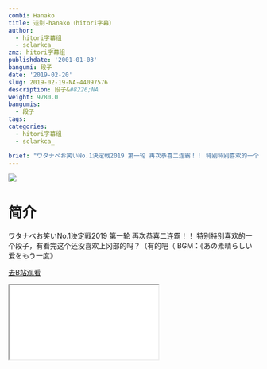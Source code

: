 ```yaml
---
combi: Hanako
title: 送别-hanako（hitori字幕）
author:
  - hitori字幕组
  - sclarkca_
zmz: hitori字幕组
publishdate: '2001-01-03'
bangumi: 段子
date: '2019-02-20'
slug: 2019-02-19-NA-44097576
description: 段子&#8226;NA
weight: 9780.0
bangumis:
  - 段子
tags:
categories:
  - hitori字幕组
  - sclarkca_

brief: "ワタナベお笑いNo.1決定戦2019 第一轮 再次恭喜二连霸！！ 特别特别喜欢的一个段子，有看完这个还没喜欢上冈部的吗？（有的吧（ BGM：《あの素晴らしい爱をもう一度》"
---
```

![](https://i.imgur.com/DBZbPAv.jpg)
# 简介  
ワタナベお笑いNo.1決定戦2019 第一轮 
再次恭喜二连霸！！
特别特别喜欢的一个段子，有看完这个还没喜欢上冈部的吗？（有的吧（
BGM：《あの素晴らしい爱をもう一度》  

[去B站观看](https://www.bilibili.com/video/av44097576/)
<div class ="resp-container"><iframe class="testiframe" src="//player.bilibili.com/player.html?aid=44097576"", scrolling="no", allowfullscreen="true" > </iframe></div> 
